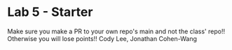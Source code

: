 # Lab 5 - Starter
Make sure you make a PR to your own repo's main and not the class' repo!! Otherwise you will lose points!!
Cody Lee, Jonathan Cohen-Wang